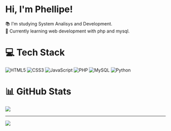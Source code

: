 # Hi, I'm Phellipe!
📚 I'm studying System Analisys and Development.<br>
🐘 Currently learning web development with php and mysql.<br>


# 💻 Tech Stack
![HTML5](https://img.shields.io/badge/html5-%23E34F26.svg?style=for-the-badge&logo=html5&logoColor=white)
![CSS3](https://img.shields.io/badge/css3-%231572B6.svg?style=for-the-badge&logo=css3&logoColor=white)
![JavaScript](https://img.shields.io/badge/javascript-%23323330.svg?style=for-the-badge&logo=javascript&logoColor=%23F7DF1E)
![PHP](https://img.shields.io/badge/php-%23777BB4.svg?style=for-the-badge&logo=php&logoColor=white)
![MySQL](https://img.shields.io/badge/mysql-%2300f.svg?style=for-the-badge&logo=mysql&logoColor=white)
![Python](https://img.shields.io/badge/python-3670A0?style=for-the-badge&logo=python&logoColor=ffdd54)
# 📊 GitHub Stats
![](https://github-readme-stats.vercel.app/api?username=PhellipeLisboa&theme=dracula&hide_border=false&include_all_commits=true&count_private=false)<br/>



---
[![](https://visitcount.itsvg.in/api?id=PhellipeLisboa&icon=0&color=11)](https://visitcount.itsvg.in)

<!-- Proudly created with GPRM ( https://gprm.itsvg.in ) -->
